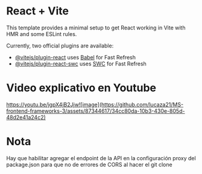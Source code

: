 # React + Vite

This template provides a minimal setup to get React working in Vite with HMR and some ESLint rules.

Currently, two official plugins are available:

- [@vitejs/plugin-react](https://github.com/vitejs/vite-plugin-react/blob/main/packages/plugin-react/README.md) uses [Babel](https://babeljs.io/) for Fast Refresh
- [@vitejs/plugin-react-swc](https://github.com/vitejs/vite-plugin-react-swc) uses [SWC](https://swc.rs/) for Fast Refresh

# Video explicativo en Youtube
https://youtu.be/jgpX4jB2Jjw![image](https://github.com/lucaza21/MS-frontend-frameworks-3/assets/87344617/34cc80da-10b3-430e-805d-48d2e41a24c2)

# Nota
Hay que habilitar agregar el endpoint de la API en la configuración proxy del package.json para que no de errores de CORS al hacer el git clone
